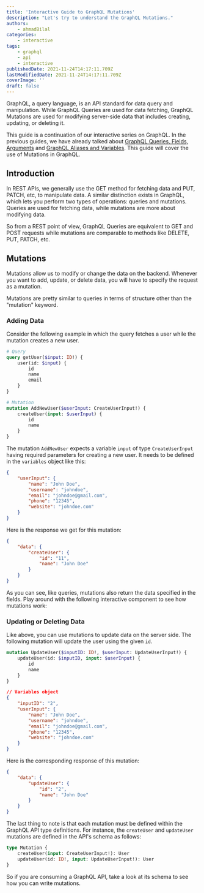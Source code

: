 ```yaml
---
title: 'Interactive Guide to GraphQL Mutations'
description: "Let's try to understand the GraphQL Mutations."
authors:
    - ahmadBilal
categories:
    - interactive
tags:
    - graphql
    - api
    - interactive
publishedDate: 2021-11-24T14:17:11.709Z
lastModifiedDate: 2021-11-24T14:17:11.709Z
coverImage: ''
draft: false
---
```


<Lead>
	GraphQL, a query language, is an API standard for data query and
	manipulation. While GraphQL Queries are used for data fetching, GraphQL
	Mutations are used for modifying server-side data that includes creating,
	updating, or deleting it.
</Lead>

This guide is a continuation of our interactive series on GraphQL. In the previous guides, we have already talked about [GraphQL Queries, Fields, Arguments](https://RapidAPI.com/guides/graphql-fields-arguments) and [GraphQL Aliases and Variables](https://RapidAPI.com/guides/graphql-aliases-variables). This guide will cover the use of Mutations in GraphQL.

## Introduction

In REST APIs, we generally use the GET method for fetching data and PUT, PATCH, etc, to manipulate data. A similar distinction exists in GraphQL, which lets you perform two types of operations: queries and mutations. Queries are used for fetching data, while mutations are more about modifying data.

So from a REST point of view, GraphQL Queries are equivalent to GET and POST requests while mutations are comparable to methods like DELETE, PUT, PATCH, etc.

## Mutations

Mutations allow us to modify or change the data on the backend. Whenever you want to add, update, or delete data, you will have to specify the request as a mutation.

Mutations are pretty similar to queries in terms of structure other than the "mutation" keyword.

### Adding Data

Consider the following example in which the query fetches a user while the mutation creates a new user.

```graphql
# Query
query getUser($input: ID!) {
	user(id: $input) {
		id
		name
		email
	}
}

# Mutation
mutation AddNewUser($userInput: CreateUserInput!) {
	createUser(input: $userInput) {
		id
		name
	}
}
```

The mutation `AddNewUser` expects a variable `input` of type `CreateUserInput` having required parameters for creating a new user. It needs to be defined in the `variables` object like this:

```json
{
	"userInput": {
		"name": "John Doe",
		"username": "johndoe",
		"email": "johndoe@gmail.com",
		"phone": "12345",
		"website": "johndoe.com"
	}
}
```

Here is the response we get for this mutation:

```json
{
	"data": {
		"createUser": {
			"id": "11",
			"name": "John Doe"
		}
	}
}
```

As you can see, like queries, mutations also return the data specified in the fields. Play around with the following interactive component to see how mutations work:

<GraphQLClient type="mutations" />

### Updating or Deleting Data

Like above, you can use mutations to update data on the server side. The following mutation will update the user using the given `id`.

```graphql
mutation UpdateUser($inputID: ID!, $userInput: UpdateUserInput!) {
	updateUser(id: $inputID, input: $userInput) {
		id
		name
	}
}
```

```json
// Variables object
{
	"inputID": "2",
	"userInput": {
		"name": "John Doe",
		"username": "johndoe",
		"email": "johndoe@gmail.com",
		"phone": "12345",
		"website": "johndoe.com"
	}
}
```

Here is the corresponding response of this mutation:

```json
{
	"data": {
		"updateUser": {
			"id": "2",
			"name": "John Doe"
		}
	}
}
```

The last thing to note is that each mutation must be defined within the GraphQL API type definitions. For instance, the `createUser` and `updateUser` mutations are defined in the API's schema as follows:

```graphql
type Mutation {
	createUser(input: CreateUserInput!): User
	updateUser(id: ID!, input: UpdateUserInput!): User
}
```

So if you are consuming a GraphQL API, take a look at its schema to see how you can write mutations.
